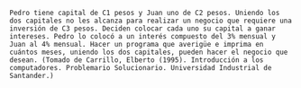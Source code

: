     Pedro tiene capital de C1 pesos y Juan uno de C2 pesos. Uniendo los dos capitales no les alcanza para realizar un negocio que requiere una inversión de C3 pesos. Deciden colocar cada uno su capital a ganar intereses. Pedro lo colocó a un interés compuesto del 3% mensual y Juan al 4% mensual. Hacer un programa que averigüe e imprima en cuántos meses, uniendo los dos capitales, pueden hacer el negocio que desean. (Tomado de Carrillo, Elberto (1995). Introducción a los computadores. Problemario Solucionario. Universidad Industrial de Santander.)